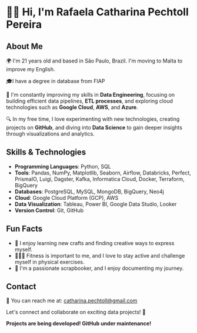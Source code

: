 # 👋🏻 Hi, I'm Rafaela Catharina Pechtoll Pereira

## About Me

🌍 I'm 21 years old and based in São Paulo, Brazil. I'm moving to Malta to improve my English.

🎓I have a degree in database from FIAP

🔧 I'm constantly improving my skills in **Data Engineering**, focusing on building efficient data pipelines, **ETL processes**, and exploring cloud technologies such as **Google Cloud**, **AWS**, and **Azure**.

🔍 In my free time, I love experimenting with new technologies, creating projects on **GitHub**, and diving into **Data Science** to gain deeper insights through visualizations and analytics.

## Skills & Technologies

- **Programming Languages**: Python, SQL
- **Tools**: Pandas, NumPy, Matplotlib, Seaborn, Airflow, Databricks, Perfect, PrismaIO, Luigi, Dagster, Kafka, Informatica Cloud, Docker, Terraform, BigQuery
- **Databases**: PostgreSQL, MySQL, MongoDB, BigQuery, Neo4j
- **Cloud**: Google Cloud Platform (GCP), AWS
- **Data Visualization**: Tableau, Power BI, Google Data Studio, Looker
- **Version Control**: Git, GitHub


## Fun Facts

- 🧶 I enjoy learning new crafts and finding creative ways to express myself.
- 🏋🏻‍♀️ Fitness is important to me, and I love to stay active and challenge myself in physical exercises.
- 📖 I'm a passionate scrapbooker, and I enjoy documenting my journey.

## Contact

📧 You can reach me at: [catharina.pechtoll@gmail.com](mailto:catharina.pechtoll@gmail.com)

Let's connect and collaborate on exciting data projects! 🚀


**Projects are being developed! 
GitHub under maintenance!**

